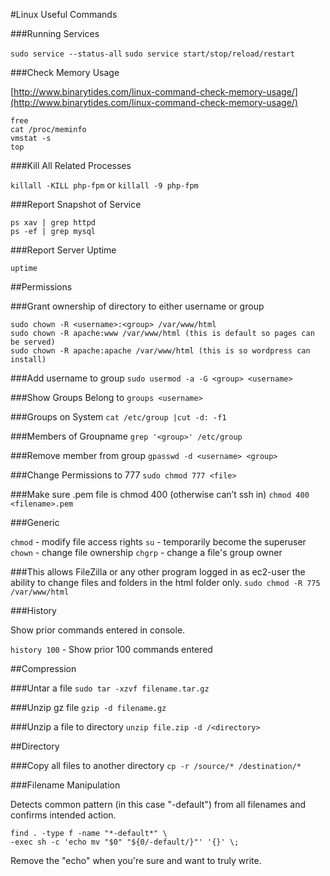 #Linux Useful Commands

###Running Services

```sudo service --status-all```
```sudo service start/stop/reload/restart```

###Check Memory Usage

[http://www.binarytides.com/linux-command-check-memory-usage/](http://www.binarytides.com/linux-command-check-memory-usage/)

```
free
cat /proc/meminfo
vmstat -s
top
```

###Kill All Related Processes

```killall -KILL php-fpm``` or ```killall -9 php-fpm```

###Report Snapshot of Service
```
ps xav | grep httpd
ps -ef | grep mysql
```

###Report Server Uptime

```uptime ```

##Permissions

###Grant ownership of directory to either username or group

```
sudo chown -R <username>:<group> /var/www/html
sudo chown -R apache:www /var/www/html (this is default so pages can be served)
sudo chown -R apache:apache /var/www/html (this is so wordpress can install)
```

###Add username to group
```sudo usermod -a -G <group> <username>```

###Show Groups Belong to
```groups <username>```

###Groups on System
```cat /etc/group |cut -d: -f1```

###Members of Groupname
```grep '<group>' /etc/group```

###Remove member from group
```gpasswd -d <username> <group>```

###Change Permissions to 777
```sudo chmod 777 <file>```

###Make sure .pem file is chmod 400 (otherwise can’t ssh in)
```chmod 400 <filename>.pem```

###Generic

```chmod``` - modify file access rights
```su``` - temporarily become the superuser
```chown``` - change file ownership
```chgrp``` - change a file's group owner

###This allows FileZilla or any other program logged in as ec2-user the ability to change files and folders in the html folder only. 
```sudo chmod -R 775 /var/www/html```

###History

Show prior commands entered in console.

```history 100``` - Show prior 100 commands entered

##Compression

###Untar a file
```sudo tar -xzvf filename.tar.gz```

###Unzip gz file
```gzip -d filename.gz```

###Unzip a file to directory
```unzip file.zip -d /<directory>```

##Directory

###Copy all files to another directory
```cp -r /source/* /destination/*```

###Filename Manipulation

Detects common pattern (in this case "-default") from all filenames and confirms intended action.

```
find . -type f -name "*-default*" \
-exec sh -c 'echo mv "$0" "${0/-default/}"' '{}' \;
```

Remove the "echo" when you're sure and want to truly write.
